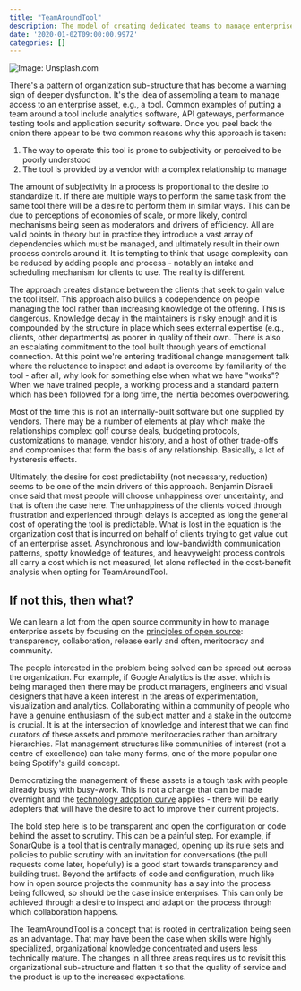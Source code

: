 ```yaml
---
title: "TeamAroundTool"
description: The model of creating dedicated teams to manage enterprise assets used by internal users needs to be revisited.  
date: '2020-01-02T09:00:00.997Z'
categories: []
---
```


![Image: Unsplash.com](https://images.unsplash.com/photo-1470753323753-3f8091bb0232?ixlib=rb-1.2.1&ixid=eyJhcHBfaWQiOjEyMDd9&auto=format&fit=crop&w=1200&q=80)

There's a pattern of organization sub-structure that has become a warning sign of deeper dysfunction. It's the idea of assembling a team to manage access to an enterprise asset, e.g., a tool.  Common examples of putting a team around a tool include analytics software, API gateways, performance testing tools and application security software. Once you peel back the onion there appear to be two common reasons why this approach is taken:

1. The way to operate this tool is prone to subjectivity or perceived to be poorly understood
2. The tool is provided by a vendor with a complex relationship to manage

The amount of subjectivity in a process is proportional to the desire to standardize it. If there are multiple ways to perform the same task from the same tool there will be a desire to perform them in similar ways. This can be due to perceptions of economies of scale, or more likely, control mechanisms being seen as moderators and drivers of efficiency. All are valid points in theory but in practice they introduce a vast array of dependencies which must be managed, and ultimately result in their own process controls around it. It is tempting to think that usage complexity can be reduced by adding people and process - notably an intake and scheduling mechanism for clients to use. The reality is different.

The approach creates distance between the clients that seek to gain value the tool itself. This approach also builds a codependence on people managing the tool rather than increasing knowledge of the offering. This is dangerous. Knowledge decay in the maintainers is risky enough and it is compounded by the structure in place which sees external expertise (e.g., clients, other departments) as poorer in quality of their own. There is also an escalating commitment to the tool built through years of emotional connection. At this point we're entering traditional change management talk where the reluctance to inspect and adapt is overcome by familiarity of the tool - after all, why look for something else when what we have "works"? When we have trained people, a working process and a standard pattern which has been followed for a long time, the inertia becomes overpowering.

Most of the time this is not an internally-built software but one supplied by vendors. There may be a number of elements at play which make the relationships complex: golf course deals, budgeting protocols, customizations to manage, vendor history, and a host of other trade-offs and compromises that form the basis of any relationship. Basically, a lot of hysteresis effects.

Ultimately, the desire for cost predictability (not necessary, reduction) seems to be one of the main drivers of this approach. Benjamin Disraeli once said that most people will choose unhappiness over uncertainty, and that is often the case here. The unhappiness of the clients voiced through frustration and experienced through delays is accepted as long the general cost of operating the tool is predictable. What is lost in the equation is the organization cost that is incurred on behalf of clients trying to get value out of an enterprise asset. Asynchronous and low-bandwidth communication patterns, spotty knowledge of features, and heavyweight process controls all carry a cost which is not measured, let alone reflected in the cost-benefit analysis when opting for TeamAroundTool.

## If not this, then what?
We can learn a lot from the open source community in how to manage enterprise assets by focusing on the [principles of open source]([https://opensource.com/open-source-way](https://opensource.com/open-source-way)): transparency, collaboration, release early and often, meritocracy and community.

The people interested in the problem being solved can be spread out across the organization. For example, if Google Analytics is the asset which is being managed then there may be product managers, engineers and visual designers that have a keen interest in the areas of experimentation, visualization and analytics. Collaborating within a community of people who have a genuine enthusiasm of the subject matter and a stake in the outcome is crucial. It is at the intersection of knowledge and interest that we can find curators of these assets and promote meritocracies rather than arbitrary hierarchies. Flat management structures like communities of interest (not a centre of excellence) can take many forms, one of the more popular one being Spotify's guild concept. 

Democratizing the management of these assets is a tough task with people already busy with busy-work. This is not a change that can be made overnight and the [technology adoption curve]([https://en.wikipedia.org/wiki/Technology_adoption_life_cycle](https://en.wikipedia.org/wiki/Technology_adoption_life_cycle)) applies - there will be early adopters that will have the desire to act to improve their current projects. 

The bold step here is to be transparent and open the configuration or code behind the asset to scrutiny. This can be a painful step. For example, if SonarQube is a tool that is centrally managed, opening up its rule sets and policies to public scrutiny with an invitation for conversations (the pull requests come later, hopefully) is a good start towards transparency and building trust. Beyond the artifacts of code and configuration, much like how in open source projects the community has a say into the process being followed, so should be the case inside enterprises. This can only be achieved through a desire to inspect and adapt on the process through which collaboration happens.

The TeamAroundTool is a concept that is rooted in centralization being seen as an advantage. That may have been the case when skills were highly specialized, organizational knowledge concentrated and users less technically mature. The changes in all three areas requires us to revisit this organizational sub-structure and flatten it so that the quality of service and the product is up to the increased expectations.

